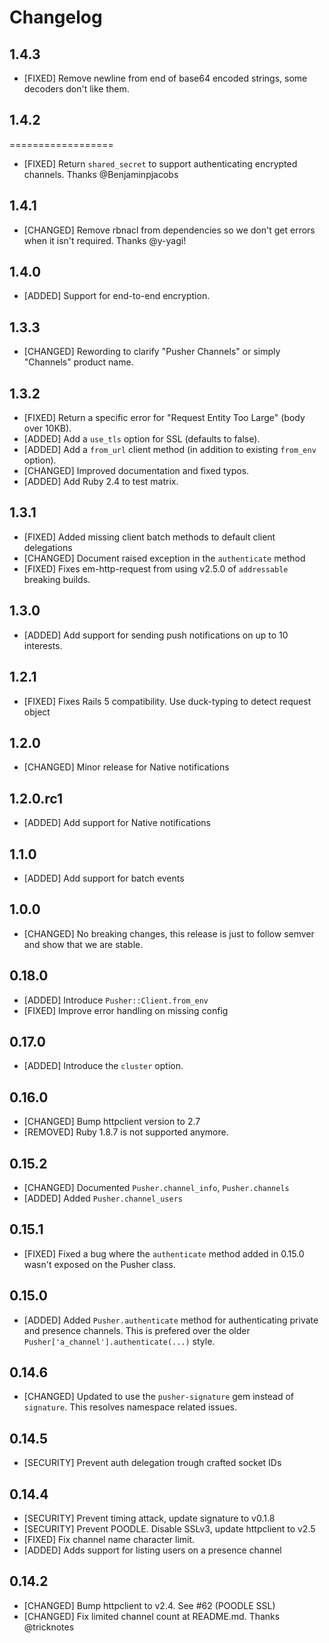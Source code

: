 # Changelog

## 1.4.3

  * [FIXED] Remove newline from end of base64 encoded strings, some decoders don't like
    them.

## 1.4.2
==================

  * [FIXED] Return `shared_secret` to support authenticating encrypted channels. Thanks
    @Benjaminpjacobs

## 1.4.1

  * [CHANGED] Remove rbnacl from dependencies so we don't get errors when it isn't
    required. Thanks @y-yagi!

## 1.4.0

  * [ADDED] Support for end-to-end encryption.

## 1.3.3

  * [CHANGED] Rewording to clarify "Pusher Channels" or simply "Channels" product name.

## 1.3.2

  * [FIXED] Return a specific error for "Request Entity Too Large" (body over 10KB).
  * [ADDED] Add a `use_tls` option for SSL (defaults to false).
  * [ADDED] Add a `from_url` client method (in addition to existing `from_env` option).
  * [CHANGED] Improved documentation and fixed typos.
  * [ADDED] Add Ruby 2.4 to test matrix.

## 1.3.1

  * [FIXED] Added missing client batch methods to default client delegations
  * [CHANGED] Document raised exception in the `authenticate` method
  * [FIXED] Fixes em-http-request from using v2.5.0 of `addressable` breaking builds.

## 1.3.0

  * [ADDED] Add support for sending push notifications on up to 10 interests.

## 1.2.1

  * [FIXED] Fixes Rails 5 compatibility. Use duck-typing to detect request object

## 1.2.0

  * [CHANGED] Minor release for Native notifications

## 1.2.0.rc1

  * [ADDED] Add support for Native notifications

## 1.1.0

  * [ADDED] Add support for batch events

## 1.0.0

 * [CHANGED] No breaking changes, this release is just to follow semver and show that we
are stable.

## 0.18.0

  * [ADDED] Introduce `Pusher::Client.from_env`
  * [FIXED] Improve error handling on missing config

## 0.17.0

  * [ADDED] Introduce the `cluster` option.

## 0.16.0

  * [CHANGED] Bump httpclient version to 2.7
  * [REMOVED] Ruby 1.8.7 is not supported anymore.

## 0.15.2

  * [CHANGED] Documented `Pusher.channel_info`, `Pusher.channels`
  * [ADDED] Added `Pusher.channel_users`

## 0.15.1

  * [FIXED] Fixed a bug where the `authenticate` method added in 0.15.0 wasn't exposed on the Pusher class.

## 0.15.0

  * [ADDED] Added `Pusher.authenticate` method for authenticating private and presence channels.
    This is prefered over the older `Pusher['a_channel'].authenticate(...)` style.

## 0.14.6

  * [CHANGED] Updated to use the `pusher-signature` gem instead of `signature`.
    This resolves namespace related issues.

## 0.14.5

  * [SECURITY] Prevent auth delegation trough crafted socket IDs

## 0.14.4

  * [SECURITY] Prevent timing attack, update signature to v0.1.8
  * [SECURITY] Prevent POODLE. Disable SSLv3, update httpclient to v2.5
  * [FIXED] Fix channel name character limit.
  * [ADDED] Adds support for listing users on a presence channel

## 0.14.2

  * [CHANGED] Bump httpclient to v2.4. See #62 (POODLE SSL)
  * [CHANGED] Fix limited channel count at README.md. Thanks @tricknotes
